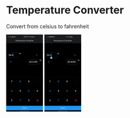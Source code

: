 # Temperature Converter

Convert from celsius to fahrenheit

<img src="https://github.com/MrKhay/Temperature-Coverter/blob/master/assets/screenshot/screenshot1.jpg" width="100">   <img src="https://github.com/MrKhay/Temperature-Coverter/blob/master/assets/screenshot/screenshot2.jpg" width="100">

